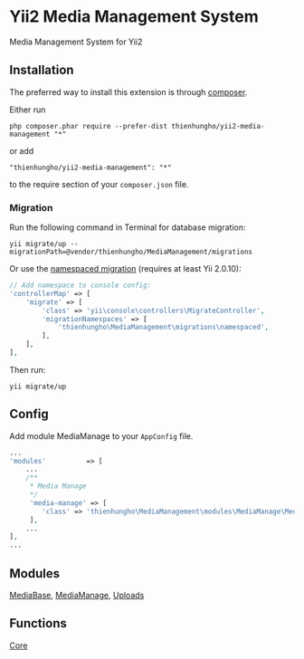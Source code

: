 Yii2 Media Management System
====================
Media Management System for Yii2

Installation
------------

The preferred way to install this extension is through [composer](http://getcomposer.org/download/).

Either run

```
php composer.phar require --prefer-dist thienhungho/yii2-media-management "*"
```

or add

```
"thienhungho/yii2-media-management": "*"
```

to the require section of your `composer.json` file.

### Migration

Run the following command in Terminal for database migration:

```
yii migrate/up --migrationPath=@vendor/thienhungho/MediaManagement/migrations
```

Or use the [namespaced migration](http://www.yiiframework.com/doc-2.0/guide-db-migrations.html#namespaced-migrations) (requires at least Yii 2.0.10):

```php
// Add namespace to console config:
'controllerMap' => [
    'migrate' => [
        'class' => 'yii\console\controllers\MigrateController',
        'migrationNamespaces' => [
            'thienhungho\MediaManagement\migrations\namespaced',
        ],
    ],
],
```

Then run:
```
yii migrate/up
```

Config
------------

Add module MediaManage to your `AppConfig` file.

```php
...
'modules'          => [
    ...
    /**
     * Media Manage
     */
     'media-manage' => [
        'class' => 'thienhungho\MediaManagement\modules\MediaManage\MediaManage',
     ],
    ...
],
...
```

Modules
------------

[MediaBase](https://github.com/thienhungho/yii2-media-management/tree/master/src/modules/MediaBase), [MediaManage](https://github.com/thienhungho/yii2-media-management/tree/master/src/modules/MediaManage), [Uploads](https://github.com/thienhungho/yii2-media-management/tree/master/src/modules/Uploads)

Functions
------------

[Core](https://github.com/thienhungho/yii2-media-management/tree/master/src/functions/core.php)